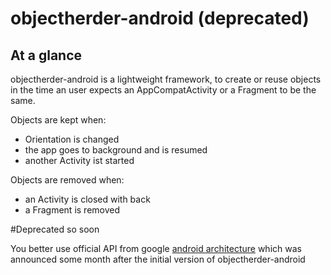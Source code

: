 
# objectherder-android (deprecated)

## At a glance ##
objectherder-android is a lightweight framework, to create or reuse objects in the time an user expects an AppCompatActivity or a Fragment to be the same.

Objects are kept when:

 - Orientation is changed
 - the app goes to background and is resumed
 - another Activity ist started

Objects are removed when:

 - an Activity is closed with back
 - a Fragment is removed

#Deprecated so soon

You better use official API from google 
[android architecture](https://developer.android.com/topic/libraries/architecture/guide.html) which was announced some month after the initial version of objectherder-android 

